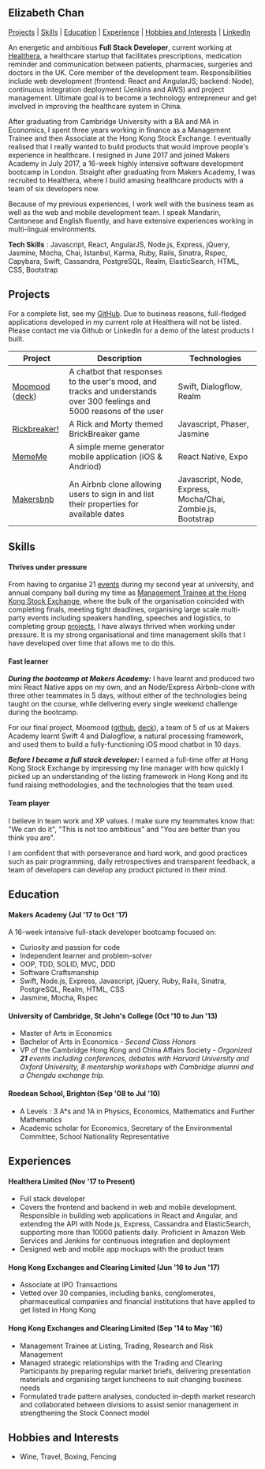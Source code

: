 ## Elizabeth Chan
[Projects](#projects) | [Skills](#skills) | [Education](#education) | [Experience](#experience) | [Hobbies and Interests](#hobbies-and-interests) | [LinkedIn](https://www.linkedin.com/in/elizabeth-chan-7221b38b/)

An energetic and ambitious **Full Stack Developer**, current working at [Healthera](https://healthera.co.uk/), a healthcare startup that facilitates prescriptions, medication reminder and communication between patients, pharmacies, surgeries and doctors in the UK. Core member of the development team.  Responsibilities include web development (frontend: React and AngularJS; backend: Node), continuous integration deployment (Jenkins and AWS) and project management. Ultimate goal is to become a technology entrepreneur and get involved in improving the healthcare system in China.

After graduating from Cambridge University with a BA and MA in Economics, I spent three years working in finance as a Management Trainee and then Associate at the Hong Kong Stock Exchange. I eventually realised that I really wanted to build products that would improve people's experience in healthcare.  I resigned in June 2017 and joined Makers Academy in July 2017, a 16-week highly intensive software development bootcamp in London.  Straight after graduating from Makers Academy, I was recruited to Healthera, where I build amasing healthcare products with a team of six developers now.

Because of my previous experiences, I work well with the business team as well as the web and mobile development team.  I speak Mandarin, Cantonese and English fluently, and have extensive experiences working in multi-lingual environments.

**Tech Skills** : Javascript, React, AngularJS, Node.js, Express, jQuery, Jasmine, Mocha, Chai, Istanbul, Karma, Ruby, Rails, Sinatra, Rspec, Capybara, Swift, Cassandra, PostgreSQL, Realm, ElasticSearch, HTML, CSS, Bootstrap

## Projects
For a complete list, see my [GitHub](https://github.com/elizabethcsw?tab=repositories).  Due to business reasons, full-fledged applications developed in my current role at Healthera will not be listed.  Please contact me via Github or LinkedIn for a demo of the latest products I built.

| Project  | Description | Technologies |
| ------------- | ------------- | ------------- |
| [Moomood](https://github.com/jenniferbacon01/moomood) ([deck](http://slides.com/elizabethchan/deck-1/fullscreen)) | A chatbot that responses to the user's mood, and tracks and understands  over 300 feelings and 5000 reasons of the user  | Swift, Dialogflow, Realm |
|[Rickbreaker!](https://github.com/ofrost617/slofe-brickbreaker) | A Rick and Morty themed BrickBreaker game  | Javascript, Phaser, Jasmine |
| [MemeMe](https://github.com/elizabethcsw/reactNativeApp) | A simple meme generator mobile application (iOS & Andriod)| React Native, Expo |
| [Makersbnb](https://github.com/elizabethcsw/Makersbnb2) | An Airbnb clone allowing users to sign in and list their properties for available dates  | Javascript, Node, Express, Mocha/Chai, Zombie.js, Bootstrap |


## Skills

#### Thrives under pressure

From having to organise 21 [events](#education) during my second year at university, and annual company ball during my time as [Management Trainee at the Hong Kong Stock Exchange](#experience), where the bulk of the organisation coincided with completing finals, meeting tight deadlines, organising large scale multi-party events including speakers handling, speeches and logistics, to completing group [projects](#projects), I have always thrived when working under pressure. It is my strong organisational and time management skills that I have developed over time that allows me to do this.

#### Fast learner

***During the bootcamp at Makers Academy:*** I have learnt and produced two mini React Native apps on my own, and an Node/Express Airbnb-clone with three other teammates in 5 days, without either of the technologies being taught on the course, while delivering every single weekend challenge during the bootcamp.

For our final project, Moomood ([github](https://github.com/jenniferbacon01/moomood), [deck](http://slides.com/elizabethchan/deck-1/fullscreen)), a team of 5 of us at Makers Academy learnt Swift 4 and Dialogflow, a natural processing framework, and used them to build a fully-functioning iOS mood chatbot in 10 days.

***Before I became a full stack developer:*** I earned a full-time offer at Hong Kong Stock Exchange by impressing my line manager with how quickly I picked up an understanding of the listing framework in Hong Kong and its fund raising methodologies, and the technologies that the team used.

#### Team player
I believe in team work and XP values.  I make sure my teammates know that: "We can do it", "This is not too ambitious" and "You are better than you think you are".

I am confident that with perseverance and hard work, and good practices such as pair programming, daily retrospectives and transparent feedback, a team of developers can develop any product pictured in their mind.

## Education

#### Makers Academy (Jul '17 to Oct '17)

A 16-week intensive full-stack developer bootcamp focused on:

- Curiosity and passion for code
- Independent learner and problem-solver
- OOP, TDD, SOLID, MVC, DDD
- Software Craftsmanship
- Swift, Node.js, Express, Javascript, jQuery, Ruby, Rails, Sinatra, PostgreSQL, Realm, HTML, CSS
- Jasmine, Mocha, Rspec

#### University of Cambridge, St John's College (Oct '10 to Jun '13)

- Master of Arts in Economics
- Bachelor of Arts in Economics - *Second Class Honors*
- VP of the Cambridge Hong Kong and China Affairs Society - *Organized **21** events including conferences, debates with Harvard University and Oxford University, 8 mentorship workshops with Cambridge alumni and a Chengdu exchange trip.*

#### Roedean School, Brighton (Sep '08 to Jul '10)

- A Levels : 3 A*s and 1A in Physics, Economics, Mathematics and Further Mathematics
- Academic scholar for Economics, Secretary of the Environmental Committee, School Nationality Representative


## Experiences

#### Healthera Limited (Nov '17 to Present)    
- Full stack developer
- Covers the frontend and backend in web and mobile development. Responsible in building web applications in React and Angular, and extending the API with Node.js, Express, Cassandra and ElasticSearch, supporting more than 10000 patients daily. Proficient in Amazon Web Services and Jenkins for continuous integration and deployment
- Designed web and mobile app mockups with the product team

#### Hong Kong Exchanges and Clearing Limited (Jun '16 to Jun '17)    
- Associate at IPO Transactions
- Vetted over 30 companies, including banks, conglomerates, pharmaceutical companies and financial institutions that have applied to get listed in Hong Kong

#### Hong Kong Exchanges and Clearing Limited (Sep '14 to May '16)    
- Management Trainee at Listing, Trading, Research and Risk Management
- Managed strategic relationships with the Trading and Clearing Participants by preparing regular market briefs, delivering presentation materials and organising target luncheons to suit changing business needs
- Formulated trade pattern analyses, conducted in-depth market research and collaborated between divisions to assist senior management in strengthening the Stock Connect model

## Hobbies and Interests
- Wine, Travel, Boxing, Fencing
